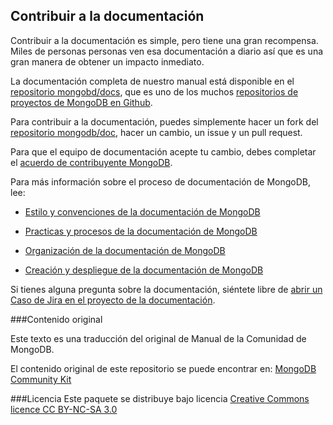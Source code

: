 ## Contribuir a la documentación

Contribuir a la documentación es simple, pero tiene una gran recompensa. Miles de personas personas ven esa documentación a diario así que es una gran manera de obtener un impacto inmediato.

La documentación completa de nuestro manual está disponible en el [repositorio mongobd/docs](https://github.com/mongodb/docs), que es uno de los muchos [repositorios de proyectos de MongoDB en Github](http://github.com/mongodb).

Para contribuir a la documentación, puedes simplemente hacer un fork del [repositorio mongodb/doc](https://github.com/mongodb/docs), hacer un cambio, un issue y un pull request.

Para que el equipo de documentación acepte tu cambio, debes completar el [acuerdo de contribuyente MongoDB](http://www.mongodb.com/legal/contributor-agreement).

Para más información sobre el proceso de documentación de MongoDB, lee:

* [Estilo y convenciones de la documentación de MongoDB](http://docs.mongodb.org/manual/meta/style-guide/)
* [Practicas y procesos de la documentación de MongoDB](http://docs.mongodb.org/manual/meta/practices/)
* [Organización de la documentación de MongoDB](http://docs.mongodb.org/manual/meta/organization/)

* [Creación y despliegue de la documentación de MongoDB](http://docs.mongodb.org/manual/meta/build/)

Si tienes alguna pregunta sobre la documentación, siéntete libre de [abrir un Caso de Jira en el proyecto de la documentación](https://jira.mongodb.org/browse/DOCS).

###Contenido original

Este texto es una traducción del original de Manual de la Comunidad de MongoDB.

El contenido original de este repositorio se puede encontrar en:
[MongoDB Community Kit](https://github.com/FrancescaK/MongoDB_Community_Kit)

###Licencia
Este paquete se distribuye bajo licencia [Creative Commons licence CC BY-NC-SA 3.0](http://creativecommons.org/licenses/by-nc-sa/3.0/)
